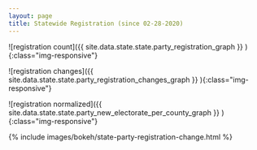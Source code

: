 ```yaml
---
layout: page
title: Statewide Registration (since 02-28-2020)
---
```


![registration count]({{ site.data.state.state.party_registration_graph }} ){:class="img-responsive"}

![registration changes]({{ site.data.state.state.party_registration_changes_graph }} ){:class="img-responsive"}

![registration normalized]({{ site.data.state.state.party_new_electorate_per_county_graph }} ){:class="img-responsive"}

{% include images/bokeh/state-party-registration-change.html %}
